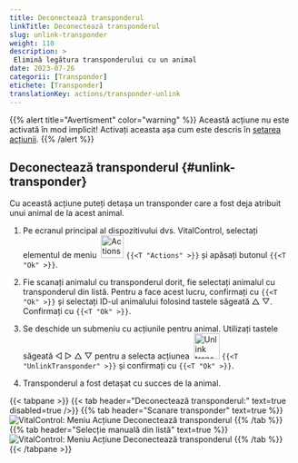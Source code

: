 ```yaml
---
title: Deconectează transponderul
linkTitle: Deconectează transponderul
slug: unlink-transponder
weight: 110
description: >
 Elimină legătura transponderului cu un animal
date: 2023-07-26
categorii: [Transponder]
etichete: [Transponder]
translationKey: actions/transponder-unlink
---
```

{{% alert title="Avertisment" color="warning" %}}
Această acțiune nu este activată în mod implicit! Activați aceasta așa cum este descris în [setarea acțiunii](../setting/).
{{% /alert %}}

## Deconectează transponderul {#unlink-transponder}

Cu această acțiune puteți detașa un transponder care a fost deja atribuit unui animal de la acest animal.

1. Pe ecranul principal al dispozitivului dvs. VitalControl, selectați elementul de meniu &nbsp;<img src="/icons/actions.svg" width="40" align="bottom" alt="Actions" /> `{{<T "Actions" >}}` și apăsați butonul `{{<T "Ok" >}}`.

2. Fie scanați animalul cu transponderul dorit, fie selectați animalul cu transponderul din listă. Pentru a face acest lucru, confirmați cu `{{<T "Ok" >}}` și selectați ID-ul animalului folosind tastele săgeată △ ▽. Confirmați cu `{{<T "Ok" >}}`.

3. Se deschide un submeniu cu acțiunile pentru animal. Utilizați tastele săgeată ◁ ▷ △ ▽ pentru a selecta acțiunea &nbsp;<img src="/icons/actions/unlink-transponder.svg" width="45" align="bottom" alt="Unlink transponder" /> `{{<T "UnlinkTransponder" >}}` și confirmați cu `{{<T "Ok" >}}`.

4. Transponderul a fost detașat cu succes de la animal.

{{< tabpane >}}
{{< tab header="Deconectează transponderul:" text=true disabled=true />}}
{{% tab header="Scanare transponder" text=true %}}
![VitalControl: Meniu Acțiune Deconectează transponderul](../images/unlinktransponder-scan.png "Deconectează transponderul")
{{% /tab %}}
{{% tab header="Selecție manuală din listă" text=true %}}
![VitalControl: Meniu Acțiune Deconectează transponderul](../images/unlinktransponder.png "Deconectează transponderul")
{{% /tab %}}
{{< /tabpane >}}
